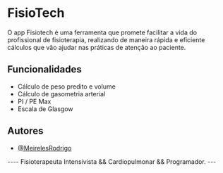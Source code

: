 
# FisioTech

O app Fisiotech é uma ferramenta que promete facilitar a vida do profissional de fisioterapia, realizando de maneira rápida e eficiente cálculos que vão ajudar nas práticas de atenção ao paciente.

## Funcionalidades

- Cálculo de peso predito e volume
- Cálculo de gasometria arterial
- PI / PE Max
- Escala de Glasgow


## Autores

- [@MeirelesRodrigo](https://github.com/MeirelesRodrigo)


----  Fisioterapeuta Intensivista && Cardiopulmonar && Programador.  ---
